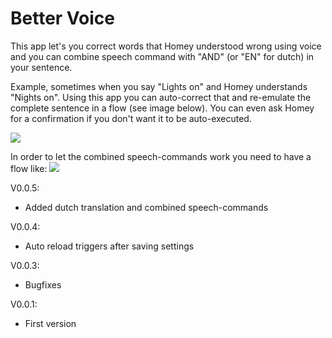 # Better Voice
        
This app let's you correct words that Homey understood wrong using voice and you can combine speech command with "AND" (or "EN" for dutch) in your sentence.

Example, sometimes when you say "Lights on" and Homey understands "Nights on". Using this app you can auto-correct that and re-emulate the complete sentence in a flow (see image below). You can even ask Homey for a confirmation if you don't want it to be auto-executed.

![](http://i.imgur.com/eLmhQsr.png)

In order to let the combined speech-commands work you need to have a flow like:
![](http://i.imgur.com/QCt25SE.png)


V0.0.5:

* Added dutch translation and combined speech-commands

V0.0.4:

* Auto reload triggers after saving settings

V0.0.3:

* Bugfixes

V0.0.1:

* First version
